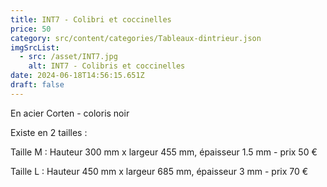 ```yaml
---
title: INT7 - Colibri et coccinelles
price: 50
category: src/content/categories/Tableaux-dintrieur.json
imgSrcList:
  - src: /asset/INT7.jpg
    alt: INT7 - Colibris et coccinelles
date: 2024-06-18T14:56:15.651Z
draft: false
---
```


En acier Corten - coloris noir 

Existe en 2 tailles :

Taille M : Hauteur 300 mm x largeur 455 mm, épaisseur 1.5 mm - prix 50 € 

Taille L : Hauteur 450 mm x largeur 685 mm, épaisseur 3 mm - prix 70 € 

